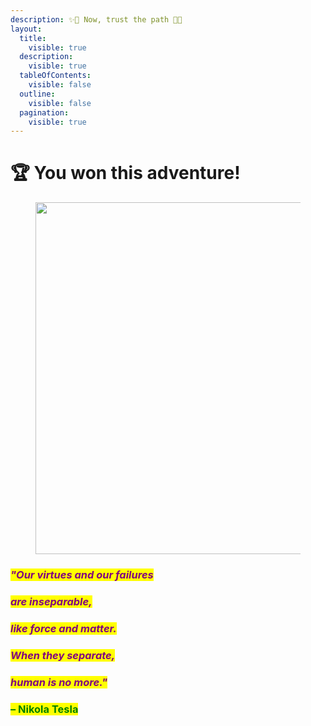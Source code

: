 ```yaml
---
description: ✨🌹 Now, trust the path 🌹✨
layout:
  title:
    visible: true
  description:
    visible: true
  tableOfContents:
    visible: false
  outline:
    visible: false
  pagination:
    visible: true
---
```


# 🏆 You won this adventure!

<figure><img src="../../../../../.gitbook/assets/pexels-btgl-♡-19254259.jpg" alt="" width="563"><figcaption></figcaption></figure>

### _<mark style="color:purple;">"Our virtues and our failures</mark>_&#x20;

### _<mark style="color:purple;">are inseparable,</mark>_&#x20;

### _<mark style="color:purple;">like force and matter.</mark>_&#x20;

### _<mark style="color:purple;">When they separate,</mark>_&#x20;

### _<mark style="color:purple;">human is no more."</mark>_&#x20;

### <mark style="color:green;">– Nikola Tesla</mark>
